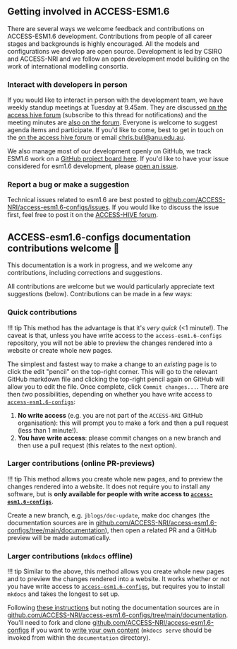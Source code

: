 ## Getting involved in ACCESS-ESM1.6

There are several ways we welcome feedback and contributions on ACCESS-ESM1.6 development. Contributions from people of all career stages and backgrounds is highly encouraged. All the models and configurations we develop are open source. Development is led by CSIRO and ACCESS-NRI and we follow an open development model building on the work of international modelling consortia.

### Interact with developers in person

If you would like to interact in person with the development team, we have weekly standup meetings at Tuesday at 9.45am. They are discussed [on the access hive forum](https://forum.access-hive.org.au/t/access-esm1-6-development/3114/267) (subscribe to this thread for notifications) and the meeting minutes are [also on the forum](https://forum.access-hive.org.au/t/csiro-access-nri-standup-minutes/3789/60). Everyone is welcome to suggest agenda items and participate. If you'd like to come, best to get in touch on the [on the access hive forum](https://forum.access-hive.org.au/t/access-esm1-6-development/3114/267) or email chris.bull@anu.edu.au.

We also manage most of our development openly on GitHub, we track ESM1.6 work on a [GitHub project board here](https://github.com/orgs/ACCESS-NRI/projects/14). If you'd like to have your issue considered for esm1.6 development, please [open an issue](https://github.com/ACCESS-NRI/access-esm1.6-configs/issues/new).

### Report a bug or make a suggestion

Technical issues related to esm1.6 are best posted to [github.com/ACCESS-NRI/access-esm1.6-configs/issues](https://github.com/ACCESS-NRI/access-esm1.6-configs/issues/new). If you would like to discuss the issue first, feel free to post it on the [ACCESS-HIVE forum](https://forum.access-hive.org.au/c/cmip7/cmip7-development/217).

## ACCESS-esm1.6-configs documentation contributions welcome 🙏
This documentation is a work in progress, and we welcome any contributions, including corrections and suggestions.

All contributions are welcome but we would particularly appreciate text suggestions (below). Contributions can be made in a few ways:

### Quick contributions 
!!! tip
    This method has the advantage is that it's *very quick* (<1 minute!). The caveat is that, unless you have write access to the `access-esm1.6-configs` repository, you will not be able to preview the changes rendered into a website or create whole new pages. <br>

The simplest and fastest way to make a change to an _existing_ page is to click the edit "pencil" on the top-right corner. This will go to the relevant GitHub markdown file and clicking the top-right pencil again on GitHub will allow you to edit the file. Once complete, click `Commit changes...`. There are then _two_ possibilities, depending on whether you have  write access to [`access-esm1.6-configs`](https://github.com/ACCESS-NRI/access-esm1.6-configs): 

1.  **No write access** (e.g. you are not part of the `ACCESS-NRI` GitHub organisation): this will prompt you to make a fork and then a pull request (less than 1 minute!). 
1.  **You have write access**: please commit changes on a new branch and then use a pull request (this relates to the next option). 

### Larger contributions (online PR-previews)
!!! tip
    This method allows you create whole new pages, and to preview the changes rendered into a website. It does not require you to install any software, but is **only available for people with write access to [`access-esm1.6-configs`](https://github.com/ACCESS-NRI/access-esm1.6-configs)**.<br>

Create a new branch, e.g. `jblogs/doc-update`, make doc changes (the documentation sources are in [github.com/ACCESS-NRI/access-esm1.6-configs/tree/main/documentation](https://github.com/ACCESS-NRI/access-esm1.6-configs/tree/main/documentation)), then open a related PR and a GitHub preview will be made automatically.

### Larger contributions (`mkdocs` offline)
!!! tip
    Similar to the above, this method allows you create whole new pages and to preview the changes rendered into a website. It works whether or not you have write access to [`access-esm1.6-configs`](https://github.com/ACCESS-NRI/access-esm1.6-configs), but requires you to install `mkdocs` and takes the longest to set up.<br>

Following [these instructions](https://docs.access-hive.org.au/about/contribute/contribute_on_github/) but noting the documentation sources are in [github.com/ACCESS-NRI/access-esm1.6-configs/tree/main/documentation](https://github.com/ACCESS-NRI/access-esm1.6-configs/tree/main/documentation). You'll need to fork and clone [github.com/ACCESS-NRI/access-esm1.6-configs](https://github.com/ACCESS-NRI/access-esm1.6-configs) if you want to [write your own content](https://docs.access-hive.org.au/about/contribute/contribute_on_github/) (`mkdocs serve` should be invoked from within the `documentation` directory).

